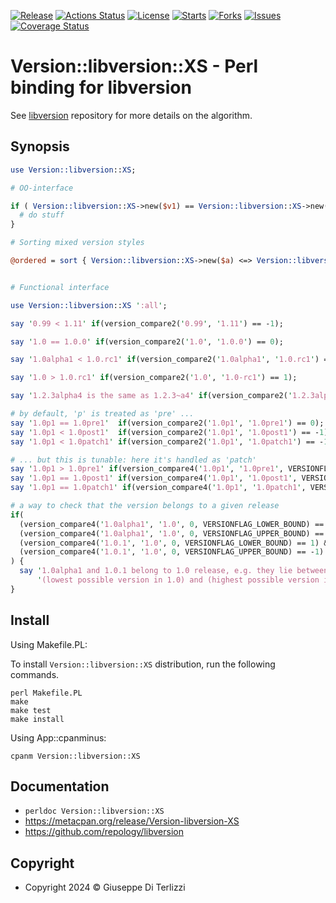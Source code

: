 [![Release](https://img.shields.io/github/release/giterlizzi/perl-Version-libversion-XS.svg)](https://github.com/giterlizzi/perl-Version-libversion-XS/releases) [![Actions Status](https://github.com/giterlizzi/perl-Version-libversion-XS/workflows/linux/badge.svg)](https://github.com/giterlizzi/perl-Version-libversion-XS/actions) [![License](https://img.shields.io/github/license/giterlizzi/perl-Version-libversion-XS.svg)](https://github.com/giterlizzi/perl-Version-libversion-XS) [![Starts](https://img.shields.io/github/stars/giterlizzi/perl-Version-libversion-XS.svg)](https://github.com/giterlizzi/perl-Version-libversion-XS) [![Forks](https://img.shields.io/github/forks/giterlizzi/perl-Version-libversion-XS.svg)](https://github.com/giterlizzi/perl-Version-libversion-XS) [![Issues](https://img.shields.io/github/issues/giterlizzi/perl-Version-libversion-XS.svg)](https://github.com/giterlizzi/perl-Version-libversion-XS/issues) [![Coverage Status](https://coveralls.io/repos/github/giterlizzi/perl-Version-libversion-XS/badge.svg)](https://coveralls.io/github/giterlizzi/perl-Version-libversion-XS)

# Version::libversion::XS - Perl binding for libversion

See [libversion](https://github.com/repology/libversion) repository for
more details on the algorithm.

## Synopsis

```.pl
use Version::libversion::XS;

# OO-interface

if ( Version::libversion::XS->new($v1) == Version::libversion::XS->new($v2) ) {
  # do stuff
}

# Sorting mixed version styles

@ordered = sort { Version::libversion::XS->new($a) <=> Version::libversion::XS->new($b) } @list;


# Functional interface

use Version::libversion::XS ':all';

say '0.99 < 1.11' if(version_compare2('0.99', '1.11') == -1);

say '1.0 == 1.0.0' if(version_compare2('1.0', '1.0.0') == 0);

say '1.0alpha1 < 1.0.rc1' if(version_compare2('1.0alpha1', '1.0.rc1') == -1);

say '1.0 > 1.0.rc1' if(version_compare2('1.0', '1.0-rc1') == 1);

say '1.2.3alpha4 is the same as 1.2.3~a4' if(version_compare2('1.2.3alpha4', '1.2.3~a4') == 0);

# by default, 'p' is treated as 'pre' ...
say '1.0p1 == 1.0pre1'  if(version_compare2('1.0p1', '1.0pre1') == 0);
say '1.0p1 < 1.0post1'  if(version_compare2('1.0p1', '1.0post1') == -1);
say '1.0p1 < 1.0patch1' if(version_compare2('1.0p1', '1.0patch1') == -1);

# ... but this is tunable: here it's handled as 'patch'
say '1.0p1 > 1.0pre1' if(version_compare4('1.0p1', '1.0pre1', VERSIONFLAG_P_IS_PATCH, 0) == 1);
say '1.0p1 == 1.0post1' if(version_compare4('1.0p1', '1.0post1', VERSIONFLAG_P_IS_PATCH, 0) == 0);
say '1.0p1 == 1.0patch1' if(version_compare4('1.0p1', '1.0patch1', VERSIONFLAG_P_IS_PATCH, 0) == 0);

# a way to check that the version belongs to a given release
if(
  (version_compare4('1.0alpha1', '1.0', 0, VERSIONFLAG_LOWER_BOUND) == 1) &&
  (version_compare4('1.0alpha1', '1.0', 0, VERSIONFLAG_UPPER_BOUND) == -1) &&
  (version_compare4('1.0.1', '1.0', 0, VERSIONFLAG_LOWER_BOUND) == 1) &&
  (version_compare4('1.0.1', '1.0', 0, VERSIONFLAG_UPPER_BOUND) == -1)
) {
  say '1.0alpha1 and 1.0.1 belong to 1.0 release, e.g. they lie between' .
      '(lowest possible version in 1.0) and (highest possible version in 1.0)';
}
```

## Install

Using Makefile.PL:

To install `Version::libversion::XS` distribution, run the following commands.

    perl Makefile.PL
    make
    make test
    make install

Using App::cpanminus:

    cpanm Version::libversion::XS


## Documentation

 - `perldoc Version::libversion::XS`
 - https://metacpan.org/release/Version-libversion-XS
 - https://github.com/repology/libversion


## Copyright

 - Copyright 2024 © Giuseppe Di Terlizzi
